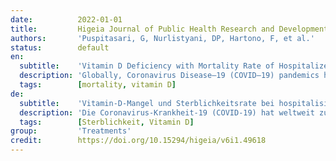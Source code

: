 ```yaml
---
date:          2022-01-01
title:         Higeia Journal of Public Health Research and Development
authors:       'Puspitasari, G, Nurlistyani, DP, Hartono, F, et al.'
status:        default
en:
  subtitle:    'Vitamin D Deficiency with Mortality Rate of Hospitalized COVID-19 Patients'
  description: 'Globally, Coronavirus Disease–19 (COVID–19) pandemics have led to 4.2 million deaths. Vitamin D deficiency is suspected as one factor of COVID-19 high mortality. This study aims to analyze the relationship between vitamin D deficiency and COVID-19 mortality rate. This research is a systematic review study conducted in April - June 2021, at Public Health and Preventive Medicine Department, FK Unair Surabaya. By using Pubmed and Science Direct, we found a total of 86 related scientific articles. An analysis was performed using the Preferred Reporting Items for Systematic Review and Meta-Analysis (PRISMA) method with 17 articles qualified for further analysis. A total of two articles that fulfilled eligibility criteria were included in this study. One article found that vitamin D deficiency was associated with mortality in hospitalized COVID-19 patients, while another article found that vitamin D deficiency was associated with COVID-19 mortality in patients over 65 years old. This study concludes that vitamin D deficiency is associated with COVID-19 mortality rates. '
  tags:        [mortality, vitamin D]
de:
  subtitle:    'Vitamin-D-Mangel und Sterblichkeitsrate bei hospitalisierten COVID-19-Patienten'
  description: 'Die Coronavirus-Krankheit-19 (COVID-19) hat weltweit zu 4,2 Millionen Todesfällen geführt. Vitamin-D-Mangel wird als ein Faktor für die hohe Sterblichkeitsrate bei COVID-19 vermutet. Ziel dieser Studie ist es, den Zusammenhang zwischen Vitamin-D-Mangel und der COVID-19-Sterblichkeitsrate zu analysieren. Bei dieser Untersuchung handelt es sich um eine systematische Übersichtsstudie, die zwischen April und Juni 2021 in der Abteilung für öffentliche Gesundheit und Präventivmedizin der FK Unair Surabaya durchgeführt wurde. Durch die Nutzung von Pubmed und Science Direct fanden wir insgesamt 86 verwandte wissenschaftliche Artikel. Die Analyse wurde nach der PRISMA-Methode (Preferred Reporting Items for Systematic Review and Meta-Analysis) durchgeführt, wobei 17 Artikel für die weitere Analyse in Frage kamen. Insgesamt wurden zwei Artikel, die die Zulassungskriterien erfüllten, in diese Studie aufgenommen. In einem Artikel wurde festgestellt, dass Vitamin-D-Mangel mit der Sterblichkeit bei hospitalisierten COVID-19-Patienten verbunden war, während in einem anderen Artikel festgestellt wurde, dass Vitamin-D-Mangel mit der COVID-19-Mortalität bei Patienten über 65 Jahren verbunden war. Diese Studie kommt zu dem Schluss, dass ein Vitamin-D-Mangel mit der COVID-19-Sterblichkeitsrate verbunden ist. ' 
  tags:        [Sterblichkeit, Vitamin D]
group:         'Treatments'
credit:        https://doi.org/10.15294/higeia/v6i1.49618
---
```

